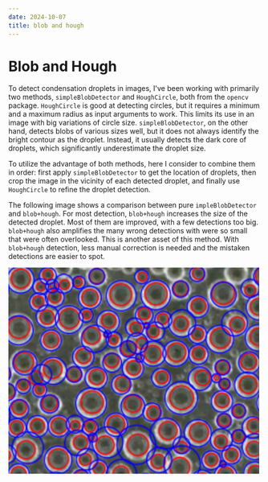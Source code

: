 ```yaml
---
date: 2024-10-07
title: blob and hough
---
```


# Blob and Hough

To detect condensation droplets in images, I've been working with primarily two methods, `simpleBlobDetector` and `HoughCircle`, both from the `opencv` package. `HoughCircle` is good at detecting circles, but it requires a minimum and a maximum radius as input arguments to work. This limits its use in an image with big variations of circle size. `simpleBlobDetector`, on the other hand, detects blobs of various sizes well, but it does not always identify the bright contour as the droplet. Instead, it usually detects the dark core of droplets, which significantly underestimate the droplet size. 

To utilize the advantage of both methods, here I consider to combine them in order: first apply `simpleBlobDetector` to get the location of droplets, then crop the image in the vicinity of each detected droplet, and finally use `HoughCircle` to refine the droplet detection. 

The following image shows a comparison between pure `impleBlobDetector` and `blob+hough`. For most detection, `blob+hough` increases the size of the detected droplet. Most of them are improved, with a few detections too big. `blob+hough` also amplifies the many wrong detections with were so small that were often overlooked. This is another asset of this method. With `blob+hough` detection, less manual correction is needed and the mistaken detections are easier to spot. 

<img src="/assets/images/2024/10/blob-hough-comparison.png" width=500px>  
